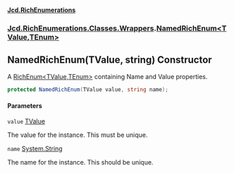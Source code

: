 #### [Jcd.RichEnumerations](index.md 'index')

### [Jcd.RichEnumerations.Classes.Wrappers](Jcd.RichEnumerations.Classes.Wrappers.md 'Jcd.RichEnumerations.Classes.Wrappers').[NamedRichEnum&lt;TValue,TEnum&gt;](Jcd.RichEnumerations.Classes.Wrappers.NamedRichEnum_TValue,TEnum_.md 'Jcd.RichEnumerations.Classes.Wrappers.NamedRichEnum<TValue,TEnum>')

## NamedRichEnum(TValue, string) Constructor

A [RichEnum&lt;TValue,TEnum&gt;](Jcd.RichEnumerations.Classes.RichEnum_TValue,TEnum_.md 'Jcd.RichEnumerations.Classes.RichEnum<TValue,TEnum>') containing Name and Value properties.

```csharp
protected NamedRichEnum(TValue value, string name);
```

#### Parameters

<a name='Jcd.RichEnumerations.Classes.Wrappers.NamedRichEnum_TValue,TEnum_.NamedRichEnum(TValue,string).value'></a>

`value` [TValue](Jcd.RichEnumerations.Classes.Wrappers.NamedRichEnum_TValue,TEnum_.md#Jcd.RichEnumerations.Classes.Wrappers.NamedRichEnum_TValue,TEnum_.TValue 'Jcd.RichEnumerations.Classes.Wrappers.NamedRichEnum<TValue,TEnum>.TValue')

The value for the instance. This must be unique.

<a name='Jcd.RichEnumerations.Classes.Wrappers.NamedRichEnum_TValue,TEnum_.NamedRichEnum(TValue,string).name'></a>

`name` [System.String](https://docs.microsoft.com/en-us/dotnet/api/System.String 'System.String')

The name for the instance. This should be unique.